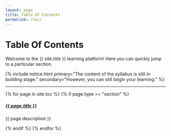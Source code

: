 ```yaml
---
layout: page
title: Table Of Contents
permalink: /toc/
---
```


# Table Of Contents

Welcome to the {{ site.title }} learning platform! Here you can quickly jump to a particular section.

{% include notice.html
    primary="The content of the syllabus is still in building stage."
    secondary="However, you can still begin your learning."
%}

<div class="section-index">
  <hr class="panel-line">
  {% for page in site.toc %}
    {% if page.type == "section" %}
      <div class="entry">
        <h5>
          <a href="{{ page.url | remove: 'index' | prepend: site.baseurl }}">{{ page.title }}</a>
        </h5>
        <p class="mb-0">{{ page.description }}</p>
      </div>
    {% endif %}
  {% endfor %}
</div>
